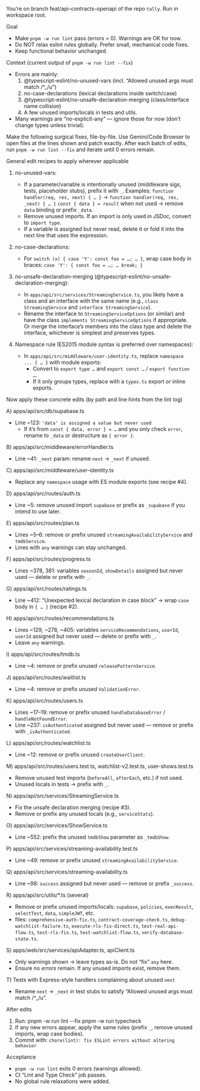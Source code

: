 You’re on branch feat/api-contracts-openapi of the repo `tally`. Run in workspace root.

Goal
- Make `pnpm -w run lint` pass (errors = 0). Warnings are OK for now.
- Do NOT relax eslint rules globally. Prefer small, mechanical code fixes.
- Keep functional behavior unchanged.

Context (current output of `pnpm -w run lint --fix`)
- Errors are mainly:
  1) @typescript-eslint/no-unused-vars (incl. “Allowed unused args must match /^_/u”)
  2) no-case-declarations (lexical declarations inside switch/case)
  3) @typescript-eslint/no-unsafe-declaration-merging (class/interface name collision)
  4) A few unused imports/locals in tests and utils.
- Many warnings are “no-explicit-any” — ignore those for now (don’t change types unless trivial).

Make the following surgical fixes, file-by-file. Use Gemini/Code Browser to open files at the lines shown and patch exactly. After each batch of edits, run `pnpm -w run lint --fix` and iterate until 0 errors remain.

General edit recipes to apply wherever applicable
1) no-unused-vars:
   - If a parameter/variable is intentionally unused (middleware sigs, tests, placeholder stubs), prefix it with `_`.
     Examples:
       `function handler(req, res, next) { … }` → `function handler(req, res, _next) { … }`
       `const { data } = result` when not used → remove `data` binding or prefix `_data`.
   - Remove unused imports. If an import is only used in JSDoc, convert to `import type`.
   - If a variable is assigned but never read, delete it or fold it into the next line that uses the expression.

2) no-case-declarations:
   - For `switch (x) { case 'Y': const foo = …; … }`, wrap case body in braces:
     `case 'Y': { const foo = …; … break; }`

3) no-unsafe-declaration-merging (@typescript-eslint/no-unsafe-declaration-merging):
   - In `apps/api/src/services/StreamingService.ts`, you likely have a class and an interface with the same name (e.g., `class StreamingService` and `interface StreamingService`).
   - Rename the interface to `StreamingServiceOptions` (or similar) and have the class `implements StreamingServiceOptions` if appropriate. Or merge the interface’s members into the class type and delete the interface, whichever is simplest and preserves types.

4) Namespace rule (ES2015 module syntax is preferred over namespaces):
   - In `apps/api/src/middleware/user-identity.ts`, replace `namespace ... { … }` with module exports:
     - Convert to `export type …` and `export const …` / `export function …`.
     - If it only groups types, replace with a `types.ts` export or inline exports.

Now apply these concrete edits (by path and line hints from the lint log)

A) apps/api/src/db/supabase.ts
- Line ~123: `'data' is assigned a value but never used`
  - If it’s from `const { data, error } = …` and you only check `error`, rename to `_data` or destructure as `{ error }`.

B) apps/api/src/middleware/errorHandler.ts
- Line ~41: `_next` param: rename `next` → `_next` if unused.

C) apps/api/src/middleware/user-identity.ts
- Replace any `namespace` usage with ES module exports (see recipe #4).

D) apps/api/src/routes/auth.ts
- Line ~5: remove unused import `supabase` or prefix as `_supabase` if you intend to use later.

E) apps/api/src/routes/plan.ts
- Lines ~5–6: remove or prefix unused `streamingAvailabilityService` and `tmdbService`.
- Lines with `any` warnings can stay unchanged.

F) apps/api/src/routes/progress.ts
- Lines ~378, 381: variables `seasonId`, `showDetails` assigned but never used — delete or prefix with `_`.

G) apps/api/src/routes/ratings.ts
- Line ~412: “Unexpected lexical declaration in case block” → wrap `case` body in `{ … }` (recipe #2).

H) apps/api/src/routes/recommendations.ts
- Lines ~129, ~278, ~405: variables `serviceRecommendations`, `userId`, `userId` assigned but never used — delete or prefix with `_`.
- Leave `any` warnings.

I) apps/api/src/routes/tmdb.ts
- Line ~4: remove or prefix unused `releasePatternService`.

J) apps/api/src/routes/waitlist.ts
- Line ~4: remove or prefix unused `ValidationError`.

K) apps/api/src/routes/users.ts
- Lines ~17–19: remove or prefix unused `handleDatabaseError` / `handleNotFoundError`.
- Line ~237: `isAuthenticated` assigned but never used — remove or prefix with `_isAuthenticated`.

L) apps/api/src/routes/watchlist.ts
- Line ~12: remove or prefix unused `createUserClient`.

M) apps/api/src/routes/users.test.ts, watchlist-v2.test.ts, user-shows.test.ts
- Remove unused test imports (`beforeAll`, `afterEach`, etc.) if not used.
- Unused locals in tests → prefix with `_`.

N) apps/api/src/services/StreamingService.ts
- Fix the unsafe declaration merging (recipe #3).
- Remove or prefix any unused locals (e.g., `serviceStats`).

O) apps/api/src/services/ShowService.ts
- Line ~552: prefix the unused `tmdbShow` parameter as `_tmdbShow`.

P) apps/api/src/services/streaming-availability.test.ts
- Line ~49: remove or prefix unused `streamingAvailabilityService`.

Q) apps/api/src/services/streaming-availability.ts
- Line ~98: `success` assigned but never used — remove or prefix `_success`.

R) apps/api/src/utils/*.ts (several)
- Remove or prefix unused imports/locals: `supabase`, `policies`, `execResult`, `selectTest`, `data`, `simpleJWT`, etc.
- files: `comprehensive-auth-fix.ts`, `contract-coverage-check.ts`, `debug-watchlist-failure.ts`, `execute-rls-fix-direct.ts`, `test-real-api-flow.ts`, `test-rls-fix.ts`, `test-watchlist-flow.ts`, `verify-database-state.ts`.

S) apps/web/src/services/apiAdapter.ts, apiClient.ts
- Only warnings shown → leave types as-is. Do not “fix” `any` here.
- Ensure no *errors* remain. If any unused imports exist, remove them.

T) Tests with Express-style handlers complaining about unused `next`
- Rename `next` → `_next` in test stubs to satisfy “Allowed unused args must match /^_/u”.

After edits
1) Run:
   pnpm -w run lint --fix
   pnpm -w run typecheck
2) If any new errors appear, apply the same rules (prefix `_`, remove unused imports, wrap case bodies).
3) Commit with: `chore(lint): fix ESLint errors without altering behavior`

Acceptance
- `pnpm -w run lint` exits 0 errors (warnings allowed).
- CI “Lint and Type Check” job passes.
- No global rule relaxations were added.